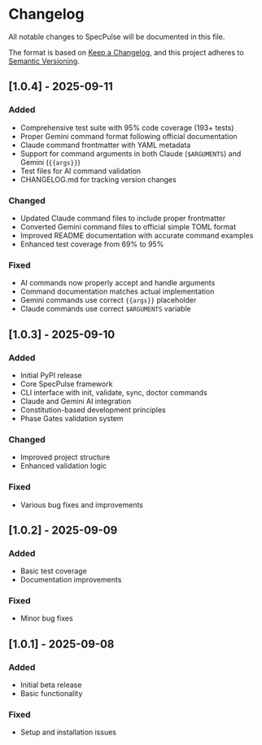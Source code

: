 # Changelog

All notable changes to SpecPulse will be documented in this file.

The format is based on [Keep a Changelog](https://keepachangelog.com/en/1.0.0/),
and this project adheres to [Semantic Versioning](https://semver.org/spec/v2.0.0.html).

## [1.0.4] - 2025-09-11

### Added
- Comprehensive test suite with 95% code coverage (193+ tests)
- Proper Gemini command format following official documentation
- Claude command frontmatter with YAML metadata
- Support for command arguments in both Claude (`$ARGUMENTS`) and Gemini (`{{args}}`)
- Test files for AI command validation
- CHANGELOG.md for tracking version changes

### Changed
- Updated Claude command files to include proper frontmatter
- Converted Gemini command files to official simple TOML format
- Improved README documentation with accurate command examples
- Enhanced test coverage from 69% to 95%

### Fixed
- AI commands now properly accept and handle arguments
- Command documentation matches actual implementation
- Gemini commands use correct `{{args}}` placeholder
- Claude commands use correct `$ARGUMENTS` variable

## [1.0.3] - 2025-09-10

### Added
- Initial PyPI release
- Core SpecPulse framework
- CLI interface with init, validate, sync, doctor commands
- Claude and Gemini AI integration
- Constitution-based development principles
- Phase Gates validation system

### Changed
- Improved project structure
- Enhanced validation logic

### Fixed
- Various bug fixes and improvements

## [1.0.2] - 2025-09-09

### Added
- Basic test coverage
- Documentation improvements

### Fixed
- Minor bug fixes

## [1.0.1] - 2025-09-08

### Added
- Initial beta release
- Basic functionality

### Fixed
- Setup and installation issues